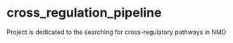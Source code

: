 # cross_regulation_pipeline
Project is dedicated to the searching for cross-regulatory pathways in NMD
